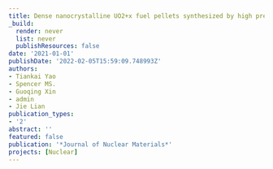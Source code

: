 ```yaml
---
title: Dense nanocrystalline UO2+x fuel pellets synthesized by high pressure spark plasma sintering
_build:
  render: never
  list: never
  publishResources: false
date: '2021-01-01'
publishDate: '2022-02-05T15:59:09.748993Z'
authors:
- Tiankai Yao
- Spencer MS.
- Guoqing Xin
- admin
- Jie Lian
publication_types:
- '2'
abstract: ''
featured: false
publication: '*Journal of Nuclear Materials*'
projects: [Nuclear]
---
```


